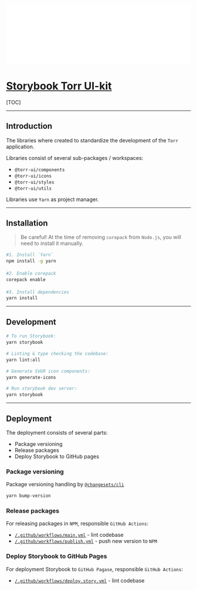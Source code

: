![Torr UI-kit][logo]
# [Storybook Torr UI-kit][page]

[TOC]
___

## Introduction

The libraries where created to standardize the development of the `Torr` application.

Libraries consist of several sub-packages / workspaces:
- `@torr-ui/components`
- `@torr-ui/icons`
- `@torr-ui/styles`
- `@torr-ui/utils`

Libraries use `Yarn` as project manager.
___

## Installation

> Be careful!
> At the time of removing `corepack` from `Node.js`, you will need to install it manually.

```bash
#1. Install `Yarn`
npm install -g yarn

#2. Enable corepack
corepack enable

#3. Install dependencies
yarn install
```
___

## Development

```bash
# To run Storybook:
yarn storybook
```

```bash
# Linting & type checking the codebase:
yarn lint:all
```

```bash
# Generate SVGR icon components:
yarn generate-icons
```

```bash
# Run storybook dev server:
yarn storybook
```
___

## Deployment
The deployment consists of several parts:
* Package versioning
* Release packages
* Deploy Storybook to GitHub pages

### Package versioning
Package versioning handling by [`@changesets/cli`][changesets]

```bash
yarn bump-version
```

### Release packages
For releasing packages in `NPM`, responsible `GitHub Actions`:
* [`/.github/workflows/main.yml`][ci-lint] - lint codebase
* [`/.github/workflows/publish.yml`][ci-publish] - push new version to `NPM`

### Deploy Storybook to GitHub Pages
For deployment Storybook to `GitHub Pagase`, responsible `GitHub Actions`:
* [`/.github/workflows/deploy.story.yml`][ci-deploy-page] - lint codebase

[logo]: https://raw.githubusercontent.com/Sergeypro91/torr-ui/dd2a94d001c9e835c7ecfffcb0686ed727f5df30/public/torr-icon.svg "Storybook Torr UI-kit logo"
[page]: https://sergeypro91.github.io/torr-ui/?path=/docs/components-button--docs "Storybook page"
[changesets]: https://github.com/changesets/changesets/tree/main#readme "Changesets documentation"
[ci-lint]: https://github.com/Sergeypro91/torr-ui/blob/main/.github/workflows/main.yml "Linting workflow"
[ci-publish]: https://github.com/Sergeypro91/torr-ui/blob/main/.github/workflows/publish.yml "Publish workflow"
[ci-deploy-page]: https://github.com/Sergeypro91/torr-ui/blob/main/.github/workflows/deploy.story.yml "Deploy Storybook to GitHub Pages"
